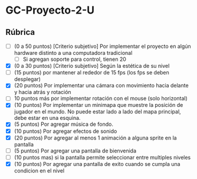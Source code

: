 # GC-Proyecto-2-U
 
## Rúbrica

- [ ] (0 a 50 puntos) [Criterio subjetivo] Por implementar el proyecto en algún hardware distinto a una computadora tradicional
  - [ ] Si agregan soporte para control, tienen 20
- [x] (0 a 30 puntos) [Criterio subjetivo] Según la estética de su nivel
- [ ] (15 puntos) por mantener al rededor de 15 fps (los fps se deben desplegar)
- [x] (20 puntos) Por implementar una cámara con movimiento hacia delante y hacia atrás y rotación
- [ ] 10 puntos más por implementar rotación con el mouse (solo horizontal)
- [x] (10 puntos) Por implementar un minimapa que muestre la posición de jugador en el mundo. No puede estar lado a lado del mapa principal, debe estar en una esquina.
- [x] (5 puntos) Por agregar música de fondo.
- [x] (10 puntos) Por agregar efectos de sonido
- [x] (20 puntos) Por agregar al menos 1 animación a alguna sprite en la pantalla
- [ ] (5 puntos) Por agregar una pantalla de bienvenida
- [ ] (10 puntos mas) si la pantalla permite seleccionar entre multiples niveles
- [x] (10 puntos) Por agregar una pantalla de exito cuando se cumpla una condicion en el nivel